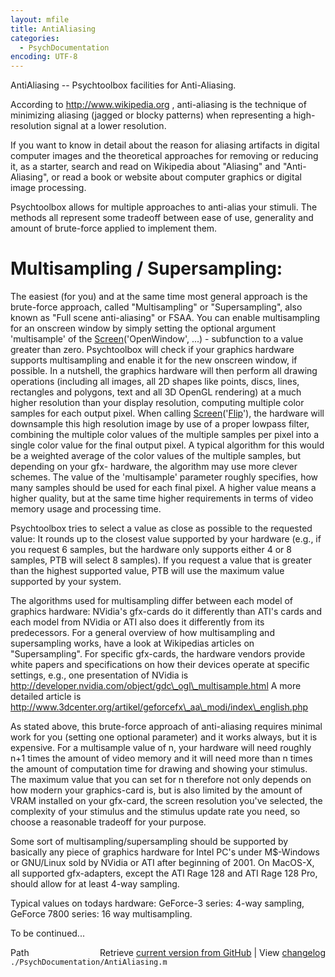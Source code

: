 ```yaml
---
layout: mfile
title: AntiAliasing
categories:
  - PsychDocumentation
encoding: UTF-8
---
```


AntiAliasing -- Psychtoolbox facilities for Anti-Aliasing.

According to http://www.wikipedia.org , anti-aliasing is the
technique of minimizing aliasing (jagged or blocky patterns)
when representing a high-resolution signal at a lower resolution.

If you want to know in detail about the reason for aliasing artifacts
in digital computer images and the theoretical approaches for removing
or reducing it, as a starter, search and read on Wikipedia about "Aliasing"
and "Anti-Aliasing", or read a book or website about computer graphics
or digital image processing.

Psychtoolbox allows for multiple approaches to anti-alias your stimuli.
The methods all represent some tradeoff between ease of use, generality
and amount of brute-force applied to implement them.

# Multisampling / Supersampling:

The easiest (for you) and at the same time most general approach is the
brute-force approach, called "Multisampling" or "Supersampling", also
known as "Full scene anti-aliasing" or FSAA. You can enable multisampling
for an onscreen window by simply setting the optional argument 'multisample'
of the [Screen](/docs/Screen)('OpenWindow', ...) - subfunction to a value greater than zero.
Psychtoolbox will check if your graphics hardware supports multisampling and
enable it for the new onscreen window, if possible. In a nutshell, the graphics
hardware will then perform all drawing operations (including all images, all 2D shapes
like points, discs, lines, rectangles and polygons, text and all 3D OpenGL rendering)
at a much higher resolution than your display resolution, computing multiple color
samples for each output pixel. When calling [Screen](/docs/Screen)('[Flip](/docs/Flip)'), the hardware will
downsample this high resolution image by use of a proper lowpass filter, combining
the multiple color values of the multiple samples per pixel into a single color
value for the final output pixel. A typical algorithm for this would be a weighted
average of the color values of the multiple samples, but depending on your gfx-
hardware, the algorithm may use more clever schemes. The value of the 'multisample'
parameter roughly specifies, how many samples should be used for each final pixel.
A higher value means a higher quality, but at the same time higher requirements in
terms of video memory usage and processing time.

Psychtoolbox tries to select a value as close as possible to the requested value: It
rounds up to the closest value supported by your hardware (e.g., if you request 6
samples, but the hardware only supports either 4 or 8 samples, PTB will select 8
samples). If you request a value that is greater than the highest supported value,
PTB will use the maximum value supported by your system.

The algorithms used for multisampling differ between each model of graphics hardware:
NVidia's gfx-cards do it differently than ATI's cards and each model from NVidia or
ATI also does it differently from its predecessors. For a general overview of how
multisampling and supersampling works, have a look at Wikipedias articles on
"Supersampling". For specific gfx-cards, the hardware vendors provide white papers
and specifications on how their devices operate at specific settings, e.g., one
presentation of NVidia is http://developer.nvidia.com/object/gdc\_ogl\_multisample.html
A more detailed article is http://www.3dcenter.org/artikel/geforcefx\_aa\_modi/index\_english.php

As stated above, this brute-force approach of anti-aliasing requires minimal
work for you (setting one optional parameter) and it works always, but it is
expensive. For a multisample value of n, your hardware will need roughly n+1 times
the amount of video memory and it will need more than n times the amount of computation
time for drawing and showing your stimulus. The maximum value that you can set for n
therefore not only depends on how modern your graphics-card is, but is also limited
by the amount of VRAM installed on your gfx-card, the screen resolution you've selected,
the complexity of your stimulus and the stimulus update rate you need, so choose a
reasonable tradeoff for your purpose.

Some sort of multisampling/supersampling should be supported by basically any piece
of graphics hardware for Intel PC's under M$-Windows or GNU/Linux sold by NVidia or ATI
after beginning of 2001. On MacOS-X, all supported gfx-adapters, except the ATI Rage 128
and ATI Rage 128 Pro, should allow for at least 4-way sampling.

Typical values on todays hardware: GeForce-3 series: 4-way sampling,
GeForce 7800 series: 16 way multisampling.

To be continued...


<div class="code_header" style="text-align:right;">
  <span style="float:left;">Path&nbsp;&nbsp;</span> <span class="counter">Retrieve <a href=
  "https://raw.github.com/Psychtoolbox-3/Psychtoolbox-3/beta/./PsychDocumentation/AntiAliasing.m">current version from GitHub</a> | View <a href=
  "https://github.com/Psychtoolbox-3/Psychtoolbox-3/commits/beta/./PsychDocumentation/AntiAliasing.m">changelog</a></span>
</div>
<div class="code">
  <code>./PsychDocumentation/AntiAliasing.m</code>
</div>
